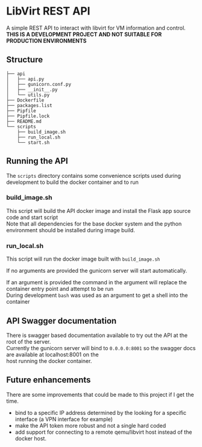 # LibVirt REST API
A simple REST API to interact with libvirt for VM information and control.  
<b>THIS IS A DEVELOPMENT PROJECT AND NOT SUITABLE FOR PRODUCTION ENVIRONMENTS </b>

## Structure
```
├── api
│   ├── api.py
│   ├── gunicorn.conf.py
│   ├── __init__.py
│   └── utils.py
├── Dockerfile
├── packages.list
├── Pipfile
├── Pipfile.lock
├── README.md
└── scripts
    ├── build_image.sh
    ├── run_local.sh
    └── start.sh
```

## Running the API
The ```scripts``` directory contains some convenience scripts used during development to build the docker container and to run 

### build_image.sh
This script will build the API docker image and install the Flask app source code and start script  
Note that all dependencies for the base docker system and the python environment should be installed during image build.

### run_local.sh
This script will run the docker image built with ```build_image.sh``` 

If no arguments are provided the gunicorn server will start automatically.  

If an argument is provided the command in the argument will replace the container entry point and attempt to be run  
During development ```bash``` was used as an argument to get a shell into the container  

## API Swagger documentation
There is swagger based documentation available to try out the API at the root of the server.  
Currently the gunicorn server will bind to ```0.0.0.0:8001``` so the swagger docs are available at localhost:8001 on the  
host running the docker container.

## Future enhancements
There are some improvements that could be made to this project if I get the time.
* bind to a specific IP address determined by the looking for a specific interface (a VPN interface for example)
* make the API token more robust and not a single hard coded 
* add support for connecting to a remote qemu/libvirt host instead of the docker host.

